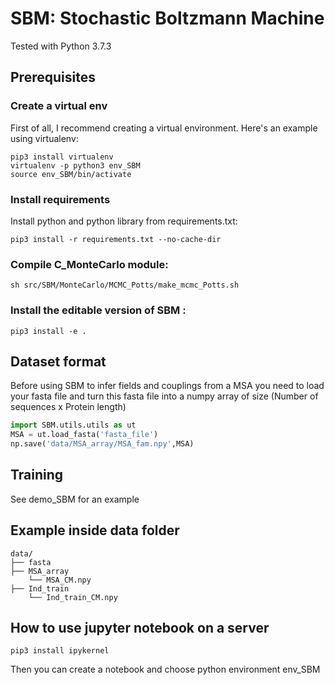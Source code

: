 # SBM: Stochastic Boltzmann Machine
Tested with Python 3.7.3

<!-- ## Scientific publications
If you intend to publish a paper that utilizes any portion of this code, please don't hesitate to get in touch with me. I would be delighted to engage in a discussion regarding your work and its connection to this project. Your contributions and insights are greatly valued. -->

## Prerequisites

### Create a virtual env

First of all, I recommend creating a virtual environment. Here's an example using virtualenv:

```
pip3 install virtualenv
virtualenv -p python3 env_SBM
source env_SBM/bin/activate
```

### Install requirements

Install python and python library from requirements.txt: 
```
pip3 install -r requirements.txt --no-cache-dir
```

### Compile C_MonteCarlo module:

```
sh src/SBM/MonteCarlo/MCMC_Potts/make_mcmc_Potts.sh
```

### Install the editable version of SBM :

```
pip3 install -e .
```

## Dataset format

Before using SBM to infer fields and couplings from a MSA you need to load your fasta file and turn this fasta file into a numpy array of size (Number of sequences x Protein length)

```python
import SBM.utils.utils as ut
MSA = ut.load_fasta('fasta_file')
np.save('data/MSA_array/MSA_fam.npy',MSA)
```

## Training

See demo_SBM for an example

## Example inside data folder

```
data/
├── fasta
├── MSA_array
	└── MSA_CM.npy
├── Ind_train
	└── Ind_train_CM.npy
```


## How to use jupyter notebook on a server

```
pip3 install ipykernel
````

Then you can create a notebook and choose python environment env_SBM